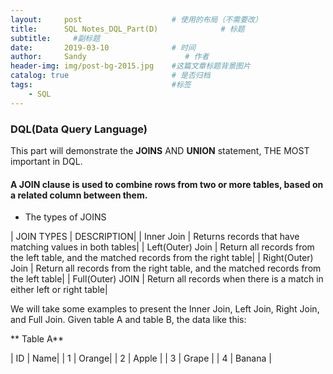 ```yaml
---
layout:     post                    # 使用的布局（不需要改）
title:      SQL Notes_DQL_Part(D)              # 标题 
subtitle:     #副标题
date:       2019-03-10              # 时间
author:     Sandy                      # 作者
header-img: img/post-bg-2015.jpg    #这篇文章标题背景图片
catalog: true                       # 是否归档
tags:                               #标签
    - SQL
---
```


### DQL(Data Query Language) 
This part will demonstrate the **JOINS** AND **UNION** statement, THE MOST important in DQL.

#### A JOIN clause is used to combine rows from two or more tables, based on a related column between them.

- The types of JOINS

| JOIN TYPES | DESCRIPTION|
| Inner Join | Returns records that have matching values in both tables|
| Left(Outer) Join | Return all records from the left table, and the matched records from the right table|
| Right(Outer) Join | Return all records from the right table, and the matched records from the left table|
| Full(Outer) JOIN | Return all records when there is a match in either left or right table|

We will take some examples to present the Inner Join, Left Join, Right Join, and Full Join. Given table A and table B, the data like this:

** Table A**


| ID | Name|
| 1 | Orange|
| 2 | Apple |
| 3 | Grape |
| 4 | Banana |
